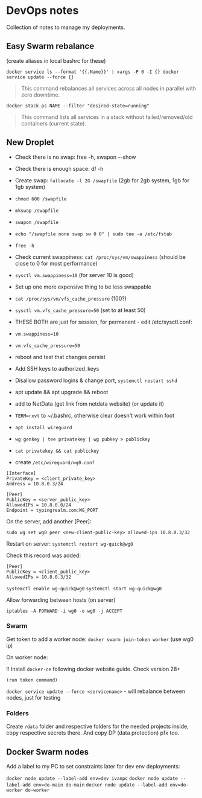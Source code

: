 # DevOps notes

Collection of notes to manage my deployments.

## Easy Swarm rebalance

(create aliases in local bashrc for these)

`docker service ls --format '{{.Name}}' | xargs -P 0 -I {} docker service update --force {}`

> This command rebalances all services across all nodes in parallel with zero downtime.

`docker stack ps NAME --filter "desired-state=running"`

> This command lists all services in a stack without failed/removed/old containers (current state).

## New Droplet

- Check there is no swap: free -h, swapon --show
- Check there is enough space: df -h
- Create swap: `fallocate -l 2G /swapfile` (2gb for 2gb system, 1gb for 1gb system)
- `chmod 600 /swapfile`
- `mkswap /swapfile`
- `swapon /swapfile`
- `echo "/swapfile none swap sw 0 0" | sudo tee -a /etc/fstab`
- `free -h`
- Check current swappiness: `cat /proc/sys/vm/swappiness` (should be close to 0 for most performance)
- `sysctl vm.swappiness=10` (for server 10 is good)
- Set up one more expensive thing to be less swappable
- `cat /proc/sys/vm/vfs_cache_pressure` (100?)
- `sysctl vm.vfs_cache_pressure=50` (set to at least 50)
- THESE BOTH are just for session, for permanent - edit /etc/sysctl.conf:
- `vm.swappiness=10`
- `vm.vfs_cache_pressure=50`
- reboot and test that changes persist

- Add SSH keys to authorized_keys
- Disallow password logins & change port, `systemctl restart sshd`
- apt update && apt upgrade && reboot
- add to NetData (get link from netdata website) (or update it)
- `TERM=rxvt` to ~/.bashrc, otherwise clear doesn't work within foot
- `apt install wireguard`
- `wg genkey | tee privatekey | wg pubkey > publickey`
- `cat privatekey && cat publickey`
- create `/etc/wireguard/wg0.conf`

```
[Interface]
PrivateKey = <client_private_key>
Address = 10.8.0.3/24

[Peer]
PublicKey = <server_public_key>
AllowedIPs = 10.8.0.0/24
Endpoint = typingrealm.com:WG_PORT
```

On the server, add another [Peer]:

`sudo wg set wg0 peer <new-client-public-key> allowed-ips 10.8.0.3/32`

Restart on server:
`systemctl restart wg-quick@wg0`

Check this record was added:
```
[Peer]
PublicKey = <client_public_key>
AllowedIPs = 10.8.0.3/32
```

`systemctl enable wg-quick@wg0`
`systemctl start wg-quick@wg0`

Allow forwarding between hosts (on server)

`iptables -A FORWARD -i wg0 -o wg0 -j ACCEPT`

### Swarm

Get token to add a worker node:
`docker swarm join-token worker` (use wg0 ip)

On worker node:

!! Install `docker-ce` following docker website guide.
Check version 28+

`(run token command)`

`docker service update --force <servicename>` - will rebalance between nodes, just for testing

### Folders

Create `/data` folder and respective folders for the needed projects inside, copy respective secrets there.
And copy DP (data protection) pfx too.

## Docker Swarm nodes

Add a label to my PC to set constraints later for dev env deployments:

`docker node update --label-add env=dev ivanpc`
`docker node update --label-add env=do-main do-main`
`docker node update --label-add env=do-worker do-worker`
